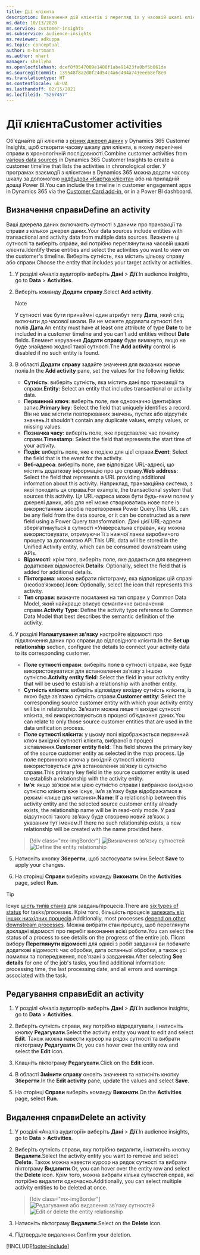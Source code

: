 ```yaml
---
title: Дії клієнта
description: Визначення дій клієнтів і перегляд їх у часовій шкалі клієнта.
ms.date: 10/13/2020
ms.service: customer-insights
ms.subservice: audience-insights
ms.reviewer: adkuppa
ms.topic: conceptual
author: m-hartmann
ms.author: mhart
manager: shellyha
ms.openlocfilehash: dcef8f0547009e1488f1abe91423fa0bf5b061de
ms.sourcegitcommit: 139548f8a2d0f24d54c4a6c404a743eeeb8ef8e0
ms.translationtype: HT
ms.contentlocale: uk-UA
ms.lasthandoff: 02/15/2021
ms.locfileid: "5267457"
---
```

# <a name="customer-activities"></a><span data-ttu-id="c182e-103">Дії клієнта</span><span class="sxs-lookup"><span data-stu-id="c182e-103">Customer activities</span></span>

<span data-ttu-id="c182e-104">Об'єднайте дії клієнтів з [різних джерел даних](data-sources.md) у Dynamics 365 Customer Insights, щоб створити часову шкалу для клієнта, в якому перелічені справи в хронологічній послідовності.</span><span class="sxs-lookup"><span data-stu-id="c182e-104">Combine customer activities from [various data sources](data-sources.md) in Dynamics 365 Customer Insights to create a customer timeline that lists the activities in chronological order.</span></span> <span data-ttu-id="c182e-105">У програмах взаємодії з клієнтами в Dynamics 365 можна додати часову шкалу за допомогою [надбудови «Картка клієнта»](customer-card-add-in.md) або на приладній дошці Power BI.</span><span class="sxs-lookup"><span data-stu-id="c182e-105">You can include the timeline in customer engagement apps in Dynamics 365 via the [Customer Card add-in](customer-card-add-in.md), or in a Power BI dashboard.</span></span>

## <a name="define-an-activity"></a><span data-ttu-id="c182e-106">Визначення справи</span><span class="sxs-lookup"><span data-stu-id="c182e-106">Define an activity</span></span>

<span data-ttu-id="c182e-107">Ваші джерела даних включають сутності з даними про транзакції та справи з кількох джерел даних.</span><span class="sxs-lookup"><span data-stu-id="c182e-107">Your data sources include entities with transactional and activity data from multiple data sources.</span></span> <span data-ttu-id="c182e-108">Визначте ці сутності та виберіть справи, які потрібно переглянути на часовій шкалі клієнта.</span><span class="sxs-lookup"><span data-stu-id="c182e-108">Identify these entities and select the activities you want to view on the customer's timeline.</span></span> <span data-ttu-id="c182e-109">Виберіть сутність, яка містить цільову справу або справи.</span><span class="sxs-lookup"><span data-stu-id="c182e-109">Choose the entity that includes your target activity or activities.</span></span>

1. <span data-ttu-id="c182e-110">У розділі «Аналіз аудиторії» виберіть **Дані** > **Дії**.</span><span class="sxs-lookup"><span data-stu-id="c182e-110">In audience insights, go to **Data** > **Activities**.</span></span>

1. <span data-ttu-id="c182e-111">Виберіть команду **Додати справу**.</span><span class="sxs-lookup"><span data-stu-id="c182e-111">Select **Add activity**.</span></span>

   > [!NOTE]
   > <span data-ttu-id="c182e-112">У сутності має бути принаймні один атрибут типу **Дата**, який слід включити до часової шкали. Ви не можете додавати сутності без полів **Дата**.</span><span class="sxs-lookup"><span data-stu-id="c182e-112">An entity must have at least one attribute of type **Date** to be included in a customer timeline and you can't add entities without **Date** fields.</span></span> <span data-ttu-id="c182e-113">Елемент керування **Додати справу** буде вимкнуто, якщо не буде знайдено жодної такої сутності.</span><span class="sxs-lookup"><span data-stu-id="c182e-113">The **Add activity** control is disabled if no such entity is found.</span></span>

1. <span data-ttu-id="c182e-114">В області **Додати справу** задайте значення для вказаних нижче полів.</span><span class="sxs-lookup"><span data-stu-id="c182e-114">In the **Add activity** pane, set the values for the following fields:</span></span>

   - <span data-ttu-id="c182e-115">**Сутність**: виберіть сутність, яка містить дані про транзакції та справи.</span><span class="sxs-lookup"><span data-stu-id="c182e-115">**Entity**: Select an entity that includes transactional or activity data.</span></span>
   - <span data-ttu-id="c182e-116">**Первинний ключ**: виберіть поле, яке однозначно ідентифікує запис.</span><span class="sxs-lookup"><span data-stu-id="c182e-116">**Primary key**: Select the field that uniquely identifies a record.</span></span> <span data-ttu-id="c182e-117">Він не має містити повторюваних значень, пустих або відсутніх значень.</span><span class="sxs-lookup"><span data-stu-id="c182e-117">It shouldn't contain any duplicate values, empty values, or missing values.</span></span>
   - <span data-ttu-id="c182e-118">**Позначка часу**: виберіть поле, яке представляє час початку справи.</span><span class="sxs-lookup"><span data-stu-id="c182e-118">**Timestamp**: Select the field that represents the start time of your activity.</span></span>
   - <span data-ttu-id="c182e-119">**Подія**: виберіть поле, яке є подією для цієї справи.</span><span class="sxs-lookup"><span data-stu-id="c182e-119">**Event**: Select the field that is the event for the activity.</span></span>
   - <span data-ttu-id="c182e-120">**Веб-адреса**: виберіть поле, яке відповідає URL-адресі, що містить додаткову інформацію про цю справу.</span><span class="sxs-lookup"><span data-stu-id="c182e-120">**Web address**: Select the field that represents a URL providing additional information about this activity.</span></span> <span data-ttu-id="c182e-121">Наприклад, транзакційна система, з якої походить ця справа.</span><span class="sxs-lookup"><span data-stu-id="c182e-121">For example, the transactional system that sources this activity.</span></span> <span data-ttu-id="c182e-122">Ця URL-адреса може бути будь-яким полем у джерелі даних, або для неї може створюватись нове поле із використанням засобів перетворення Power Query.</span><span class="sxs-lookup"><span data-stu-id="c182e-122">This URL can be any field from the data source, or it can be constructed as a new field using a Power Query transformation.</span></span> <span data-ttu-id="c182e-123">Дані цієї URL-адреси зберігатимуться в сутності «Універсальна справа», яку можна використовувати, отримуючи її з нижчої ланки виробничого процесу за допомогою API.</span><span class="sxs-lookup"><span data-stu-id="c182e-123">This URL data will be stored in the Unified Activity entity, which can be consumed downstream using APIs.</span></span>
   - <span data-ttu-id="c182e-124">**Відомості**: крім того, виберіть поле, яке додається для введення додаткових відомостей.</span><span class="sxs-lookup"><span data-stu-id="c182e-124">**Details**: Optionally, select the field that is added for additional details.</span></span>
   - <span data-ttu-id="c182e-125">**Піктограма**: можна вибрати піктограму, яка відповідає цій справі (необов’язково).</span><span class="sxs-lookup"><span data-stu-id="c182e-125">**Icon**: Optionally, select the icon that represents this activity.</span></span>
   - <span data-ttu-id="c182e-126">**Тип справи**: визначте посилання на тип справи у Common Data Model, який найкраще описує семантичне визначення справи.</span><span class="sxs-lookup"><span data-stu-id="c182e-126">**Activity Type**: Define the activity type reference to Common Data Model that best describes the semantic definition of the activity.</span></span>

1. <span data-ttu-id="c182e-127">У розділі **Налаштування зв’язку** настройте відомості про підключення даних про справи до відповідного клієнта.</span><span class="sxs-lookup"><span data-stu-id="c182e-127">In the **Set up relationship** section, configure the details to connect your activity data to its corresponding customer.</span></span>

    - <span data-ttu-id="c182e-128">**Поле сутності справи**: виберіть поле в сутності справи, яке буде використовуватися для встановлення зв’язку з іншою сутністю.</span><span class="sxs-lookup"><span data-stu-id="c182e-128">**Activity entity field**: Select the field in your activity entity that will be used to establish a relationship with another entity.</span></span>
    - <span data-ttu-id="c182e-129">**Сутність клієнта**: виберіть відповідну вихідну сутність клієнта, із якою буде зв’язано сутність справи.</span><span class="sxs-lookup"><span data-stu-id="c182e-129">**Customer entity**: Select the corresponding source customer entity with which your activity entity will be in relationship.</span></span> <span data-ttu-id="c182e-130">Зв’язати можна лише ті вихідні сутності клієнта, які використовуються в процесі об’єднання даних.</span><span class="sxs-lookup"><span data-stu-id="c182e-130">You can relate to only those source customer entities that are used in the data unification process.</span></span>
    - <span data-ttu-id="c182e-131">**Поле сутності клієнта**: у цьому полі відображається первинний ключ вихідної сутності клієнта, вибраної в процесі зіставлення.</span><span class="sxs-lookup"><span data-stu-id="c182e-131">**Customer entity field**: This field shows the primary key of the source customer entity as selected in the map process.</span></span> <span data-ttu-id="c182e-132">Це поле первинного ключа у вихідній сутності клієнта використовується для встановлення зв’язку із сутністю справи.</span><span class="sxs-lookup"><span data-stu-id="c182e-132">This primary key field in the source customer entity is used to establish a relationship with the activity entity.</span></span>
    - <span data-ttu-id="c182e-133">**Ім’я**: якщо зв’язок між цією сутністю справи і вибраною вихідною сутністю клієнта вже існує, ім’я зв’язку буде відображатися в режимі «лише для читання».</span><span class="sxs-lookup"><span data-stu-id="c182e-133">**Name**: If a relationship between this activity entity and the selected source customer entity already exists, the relationship name will be in read-only mode.</span></span> <span data-ttu-id="c182e-134">У разі відсутності такого зв’язку буде створено новий зв’язок з указаним тут іменем.</span><span class="sxs-lookup"><span data-stu-id="c182e-134">If there no such relationship exists, a new relationship will be created with the name provided here.</span></span>
   
   > [!div class="mx-imgBorder"]
   > <span data-ttu-id="c182e-135">![Визначення зв’язку сутностей](media/activities-entities-define.png "Визначення зв’язку сутностей")</span><span class="sxs-lookup"><span data-stu-id="c182e-135">![Define the entity relationship](media/activities-entities-define.png "Define the entity relationship")</span></span>

1. <span data-ttu-id="c182e-136">Натисніть кнопку **Зберегти**, щоб застосувати зміни.</span><span class="sxs-lookup"><span data-stu-id="c182e-136">Select **Save** to apply your changes.</span></span>

1. <span data-ttu-id="c182e-137">На сторінці **Справи** виберіть команду **Виконати**.</span><span class="sxs-lookup"><span data-stu-id="c182e-137">On the **Activities** page, select **Run**.</span></span>

> [!TIP]
> <span data-ttu-id="c182e-138">Існує [шість типів станів](system.md#status-types) для завдань/процесів.</span><span class="sxs-lookup"><span data-stu-id="c182e-138">There are [six types of status](system.md#status-types) for tasks/processes.</span></span> <span data-ttu-id="c182e-139">Крім того, більшість процесів [залежать від інших низхідних процесів](system.md#refresh-policies).</span><span class="sxs-lookup"><span data-stu-id="c182e-139">Additionally, most processes [depend on other downstream processes](system.md#refresh-policies).</span></span> <span data-ttu-id="c182e-140">Можна вибрати стан процесу, щоб переглянути докладні відомості про перебіг виконання всієї роботи.</span><span class="sxs-lookup"><span data-stu-id="c182e-140">You can select the status of a process to see details on the progress of the entire job.</span></span> <span data-ttu-id="c182e-141">Після вибору **Переглянути відомості** для однієї з робіт завдання ви побачите додаткові відомості: час обробки, дата останньої обробки, а також усі помилки та попередження, пов'язані з завданням.</span><span class="sxs-lookup"><span data-stu-id="c182e-141">After selecting **See details** for one of the job's tasks, you find additional information: processing time, the last processing date, and all errors and warnings associated with the task.</span></span>

## <a name="edit-an-activity"></a><span data-ttu-id="c182e-142">Редагування справи</span><span class="sxs-lookup"><span data-stu-id="c182e-142">Edit an activity</span></span>

1. <span data-ttu-id="c182e-143">У розділі «Аналіз аудиторії» виберіть **Дані** > **Дії**.</span><span class="sxs-lookup"><span data-stu-id="c182e-143">In audience insights, go to **Data** > **Activities**.</span></span>

2. <span data-ttu-id="c182e-144">Виберіть сутність справи, яку потрібно відредагувати, і натисніть кнопку **Редагувати**.</span><span class="sxs-lookup"><span data-stu-id="c182e-144">Select the activity entity you want to edit and select **Edit**.</span></span> <span data-ttu-id="c182e-145">Також можна навести курсор на рядок сутності та вибрати піктограму **Редагувати**.</span><span class="sxs-lookup"><span data-stu-id="c182e-145">Or, you can hover over the entity row and select the **Edit** icon.</span></span>

3. <span data-ttu-id="c182e-146">Клацніть піктограму **Редагувати**.</span><span class="sxs-lookup"><span data-stu-id="c182e-146">Click on the **Edit** icon.</span></span>

4. <span data-ttu-id="c182e-147">В області **Змінити справу** оновіть значення та натисніть кнопку **Зберегти**.</span><span class="sxs-lookup"><span data-stu-id="c182e-147">In the **Edit activity** pane, update the values and select **Save**.</span></span>

5. <span data-ttu-id="c182e-148">На сторінці **Справи** виберіть команду **Виконати**.</span><span class="sxs-lookup"><span data-stu-id="c182e-148">On the **Activities** page, select **Run**.</span></span>

## <a name="delete-an-activity"></a><span data-ttu-id="c182e-149">Видалення справи</span><span class="sxs-lookup"><span data-stu-id="c182e-149">Delete an activity</span></span>

1. <span data-ttu-id="c182e-150">У розділі «Аналіз аудиторії» виберіть **Дані** > **Дії**.</span><span class="sxs-lookup"><span data-stu-id="c182e-150">In audience insights, go to **Data** > **Activities**.</span></span>

2. <span data-ttu-id="c182e-151">Виберіть сутність справи, яку потрібно видалити, і натисніть кнопку **Видалити**.</span><span class="sxs-lookup"><span data-stu-id="c182e-151">Select the activity entity you want to remove and select **Delete**.</span></span> <span data-ttu-id="c182e-152">Також можна навести курсор на рядок сутності та вибрати піктограму **Видалити**.</span><span class="sxs-lookup"><span data-stu-id="c182e-152">Or, you can hover over the entity row and select the **Delete** icon.</span></span> <span data-ttu-id="c182e-153">Крім того, можна вибрати кілька сутностей справ, які потрібно видалити одночасно.</span><span class="sxs-lookup"><span data-stu-id="c182e-153">Additionally, you can select multiple activity entities to be deleted at once.</span></span>
   > [!div class="mx-imgBorder"]
   > <span data-ttu-id="c182e-154">![Редагування або видалення зв’язку сутностей](media/activities-entities-edit-delete.png "Редагування або видалення зв’язку сутностей")</span><span class="sxs-lookup"><span data-stu-id="c182e-154">![Edit or delete the entity relationship](media/activities-entities-edit-delete.png "Edit or delete the entity relationship")</span></span>

3. <span data-ttu-id="c182e-155">Натисніть піктограму **Видалити**.</span><span class="sxs-lookup"><span data-stu-id="c182e-155">Select on the **Delete** icon.</span></span>

4. <span data-ttu-id="c182e-156">Підтвердьте видалення.</span><span class="sxs-lookup"><span data-stu-id="c182e-156">Confirm your deletion.</span></span>


[!INCLUDE[footer-include](../includes/footer-banner.md)]